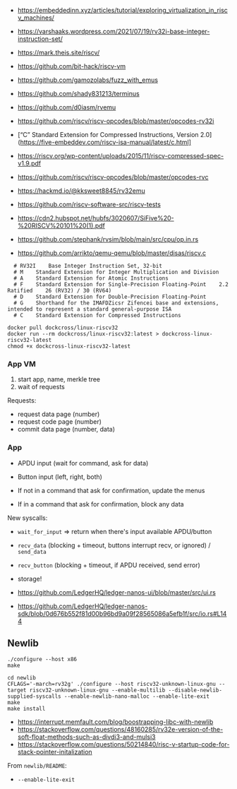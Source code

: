- https://embeddedinn.xyz/articles/tutorial/exploring_virtualization_in_riscv_machines/
- https://varshaaks.wordpress.com/2021/07/19/rv32i-base-integer-instruction-set/
- https://mark.theis.site/riscv/

- https://github.com/bit-hack/riscv-vm
- https://github.com/gamozolabs/fuzz_with_emus
- https://github.com/shady831213/terminus
- https://github.com/d0iasm/rvemu

- https://github.com/riscv/riscv-opcodes/blob/master/opcodes-rv32i
- [“C” Standard Extension for Compressed Instructions, Version 2.0](https://five-embeddev.com/riscv-isa-manual/latest/c.html]
- https://riscv.org/wp-content/uploads/2015/11/riscv-compressed-spec-v1.9.pdf
- https://github.com/riscv/riscv-opcodes/blob/master/opcodes-rvc
- https://hackmd.io/@kksweet8845/rv32emu
- https://github.com/riscv-software-src/riscv-tests
- https://cdn2.hubspot.net/hubfs/3020607/SiFive%20-%20RISCV%20101%20(1).pdf
- https://github.com/stephank/rvsim/blob/main/src/cpu/op.in.rs
- https://github.com/arrikto/qemu-qemu/blob/master/disas/riscv.c

```
  # RV32I    Base Integer Instruction Set, 32-bit
  # M    Standard Extension for Integer Multiplication and Division
  # A    Standard Extension for Atomic Instructions
  # F    Standard Extension for Single-Precision Floating-Point    2.2    Ratified    26 (RV32) / 30 (RV64)
  # D    Standard Extension for Double-Precision Floating-Point
  # G    Shorthand for the IMAFDZicsr Zifencei base and extensions, intended to represent a standard general-purpose ISA
  # C    Standard Extension for Compressed Instructions
```



```
docker pull dockcross/linux-riscv32
docker run --rm dockcross/linux-riscv32:latest > dockcross-linux-riscv32-latest
chmod +x dockcross-linux-riscv32-latest
```

### App VM

1. start app, name, merkle tree
2. wait of requests

Requests:

- request data page (number)
- request code page (number)
- commit data page (number, data)

### App

- APDU input (wait for command, ask for data)
- Button input (left, right, both)

- If not in a command that ask for confirmation, update the menus
- If in a command that ask for confirmation, block any data

New syscalls:

- `wait_for_input` => return when there's input available APDU/button
- `recv_data` (blocking + timeout, buttons interrupt recv, or ignored) / `send_data`
- `recv_button` (blocking + timeout, if APDU received, send error)
- storage!


- https://github.com/LedgerHQ/ledger-nanos-ui/blob/master/src/ui.rs
- https://github.com/LedgerHQ/ledger-nanos-sdk/blob/0d676b552f81d00b96bd9a09f28565086a5efb1f/src/io.rs#L144


## Newlib


```
./configure --host x86
make

cd newlib
CFLAGS='-march=rv32g' ./configure --host riscv32-unknown-linux-gnu --target riscv32-unknown-linux-gnu --enable-multilib --disable-newlib-supplied-syscalls --enable-newlib-nano-malloc --enable-lite-exit
make
make install
```

- https://interrupt.memfault.com/blog/boostrapping-libc-with-newlib
- https://stackoverflow.com/questions/48160285/rv32e-version-of-the-soft-float-methods-such-as-divdi3-and-mulsi3
- https://stackoverflow.com/questions/50214840/risc-v-startup-code-for-stack-pointer-initalization

From `newlib/README`:

- `--enable-lite-exit`
